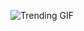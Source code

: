 ![Trending GIF](https://media4.giphy.com/media/v1.Y2lkPThiYjIxNzcyMTRhdXlqemczdGd3aDNpcXBnYzhqejNtdXB5ZXF5Mnp1anpxNWdnYiZlcD12MV9naWZzX3NlYXJjaCZjdD1n/MT5UUV1d4CXE2A37Dg/giphy.gif)
